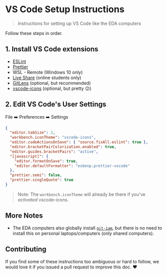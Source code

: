 # VS Code Setup Instructions

> Instructions for setting up VS Code like the EDA computers

Follow these steps in order.

## 1. Install VS Code extensions

  * [ESLint](https://marketplace.visualstudio.com/items?itemName=dbaeumer.vscode-eslint)
  * [Prettier](https://marketplace.visualstudio.com/items?itemName=esbenp.prettier-vscode)
  * WSL - Remote (Windows 10 only)
  * [Live Share](https://marketplace.visualstudio.com/items?itemName=MS-vsliveshare.vsliveshare) (online students only)
  * [GitLens](https://marketplace.visualstudio.com/items?itemName=eamodio.gitlens) (optional, but recommended)
  * [vscode-icons](https://marketplace.visualstudio.com/items?itemName=vscode-icons-team.vscode-icons) (optional, but pretty :wink:)

## 2. Edit VS Code's User Settings

File :arrow_right: Preferences :arrow_right: Settings

```json
{
  "editor.tabSize": 2,
  "workbench.iconTheme": "vscode-icons",
  "editor.codeActionsOnSave": { "source.fixAll.eslint": true },
  "editor.bracketPairColorization.enabled": true,
  "editor.guides.bracketPairs": "active",
  "[javascript]": {
    "editor.formatOnSave": true,
    "editor.defaultFormatter": "esbenp.prettier-vscode"
  },
  "prettier.semi": false,
  "prettier.singleQuote": true
}
```

> Note: The `workbench.iconTheme` will already be there if you've _activated_ vscode-icons.

## More Notes

* The EDA computers also globally install [`git-iam`](https://npmjs.com/package/git-iam), but there is no need to install this on personal laptops/computers (only shared computers).

## Contributing

If you find some of these instructions too ambiguous or hard to follow, we would love it if you issued a pull request to improve this doc. :heart:

